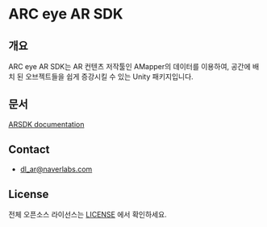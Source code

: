 # ARC eye AR SDK

## 개요
ARC eye AR SDK는 AR 컨텐츠 저작툴인 AMapper의 데이터를 이용하여, 공간에 배치 된 오브젝트들을 쉽게 증강시킬 수 있는 Unity 패키지입니다.


## 문서

[ARSDK documentation](https://ar.naverlabs.com/ARPG/docs/ARSDK_v1.3.1.html)


## Contact
* dl_ar@naverlabs.com

## License

전체 오픈소스 라이선스는 [LICENSE](./LICENSE) 에서 확인하세요.
